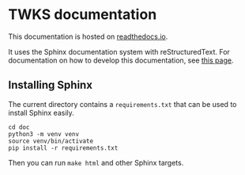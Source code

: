 # TWKS documentation

This documentation is hosted on [readthedocs.io](https://readthedocs.io).

It uses the Sphinx documentation system with reStructuredText. For documentation on how to develop this documentation, see [this page](https://docs.readthedocs.io/).

## Installing Sphinx

The current directory contains a `requirements.txt` that can be used to install Sphinx easily.

	cd doc
	python3 -m venv venv
	source venv/bin/activate
	pip install -r requirements.txt

Then you can run `make html` and other Sphinx targets.	
